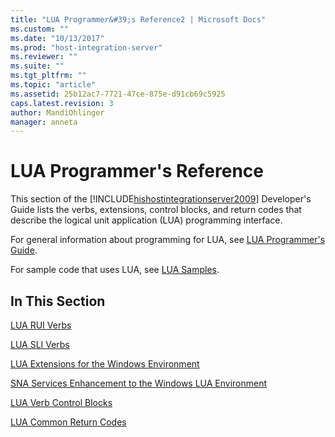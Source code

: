 ```yaml
---
title: "LUA Programmer&#39;s Reference2 | Microsoft Docs"
ms.custom: ""
ms.date: "10/13/2017"
ms.prod: "host-integration-server"
ms.reviewer: ""
ms.suite: ""
ms.tgt_pltfrm: ""
ms.topic: "article"
ms.assetid: 25b12ac7-7721-47ce-875e-d91cb69c5925
caps.latest.revision: 3
author: MandiOhlinger
manager: anneta
---
```

# LUA Programmer&#39;s Reference
This section of the [!INCLUDE[hishostintegrationserver2009](../core/includes/hishostintegrationserver2009-md.md)] Developer's Guide lists the verbs, extensions, control blocks, and return codes that describe the logical unit application (LUA) programming interface.  
  
 For general information about programming for LUA, see [LUA Programmer's Guide](../Topic/LUA%20Programmer's%20Guide2.md).  
  
 For sample code that uses LUA, see [LUA Samples](../Topic/LUA%20Samples.md).  
  
## In This Section  
 [LUA RUI Verbs](../core/lua-rui-verbs.md)  
  
 [LUA SLI Verbs](../core/lua-sli-verbs.md)  
  
 [LUA Extensions for the Windows Environment](../core/lua-extensions-for-the-windows-environment.md)  
  
 [SNA Services Enhancement to the Windows LUA Environment](../core/sna-services-enhancement-to-the-windows-lua-environment.md)  
  
 [LUA Verb Control Blocks](../core/lua-verb-control-blocks.md)  
  
 [LUA Common Return Codes](../core/lua-common-return-codes.md)